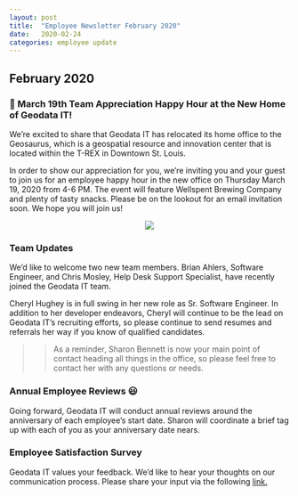```yaml
---
layout: post
title:  "Employee Newsletter February 2020"
date:   2020-02-24
categories: employee update
---
```


## February 2020

### :handshake: March 19th Team Appreciation Happy Hour at the New Home of Geodata IT!

We’re excited to share that Geodata IT has relocated its home office to the Geosaurus, which is a geospatial resource and innovation center that is located within the T-REX in Downtown St. Louis. 

In order to show our appreciation for you, we’re inviting you and your guest to join us for an employee happy hour in the new office on Thursday March 19, 2020 from 4-6 PM.   The event will feature Wellspent Brewing Company and plenty of tasty snacks.  Please be on the lookout for an email invitation soon.  We hope you will join us!

<center><img src="https://github.com/geodata-it/newsletter/blob/master/assets/img/thanks.jpg?raw=true"></center>

### Team Updates

We’d like to welcome two new team members.  Brian Ahlers, Software Engineer, and Chris Mosley, Help Desk Support Specialist, have recently joined the Geodata IT team. 
 
Cheryl Hughey is in full swing in her new role as Sr. Software Engineer.  In addition to her developer endeavors, Cheryl will continue to be the lead on Geodata IT’s recruiting efforts, so please continue to send resumes and referrals her way if you know of qualified candidates. 

>> As a reminder, Sharon Bennett is now your main point of contact heading all things in the office, so please feel free to contact her with any questions or needs.  

### Annual Employee Reviews :smiley:

Going forward, Geodata IT will conduct annual reviews around the anniversary of each employee’s start date.  Sharon will coordinate a brief tag up with each of you as your anniversary date nears.

### Employee Satisfaction Survey
Geodata IT values your feedback.  We’d like to hear your thoughts on our communication process.  Please share your input via the following <a href="https://docs.google.com/forms/d/e/1FAIpQLSc3sTDSCs4jN8FCk-cnJHe9vANmR32ZhR1TUutxs7ZA-pgfRg/viewform"> link.</a>



